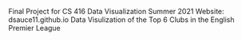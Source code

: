 Final Project for CS 416 Data Visualization Summer 2021
Website: dsauce11.github.io
Data Visulization of the Top 6 Clubs in the English Premier League
